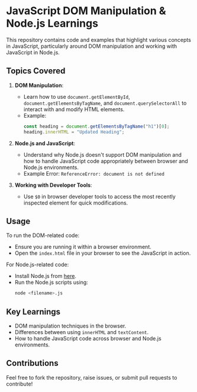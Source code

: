 # **JavaScript DOM Manipulation & Node.js Learnings**

This repository contains code and examples that highlight various concepts in JavaScript, particularly around DOM manipulation and working with JavaScript in Node.js.

## **Topics Covered**

1. **DOM Manipulation**:
   - Learn how to use `document.getElementById`, `document.getElementsByTagName`, and `document.querySelectorAll` to interact with and modify HTML elements.
   - Example:
     ```javascript
     const heading = document.getElementsByTagName("h1")[0];
     heading.innerHTML = "Updated Heading";
     ```

2. **Node.js and JavaScript**:
   - Understand why Node.js doesn't support DOM manipulation and how to handle JavaScript code appropriately between browser and Node.js environments.
   - Example Error: `ReferenceError: document is not defined`

3. **Working with Developer Tools**:
   - Use `$0` in browser developer tools to access the most recently inspected element for quick modifications.

## **Usage**

To run the DOM-related code:
- Ensure you are running it within a browser environment.
- Open the `index.html` file in your browser to see the JavaScript in action.

For Node.js-related code:
- Install Node.js from [here](https://nodejs.org/).
- Run the Node.js scripts using:
  ```bash
  node <filename>.js
  ```

## **Key Learnings**

- DOM manipulation techniques in the browser.
- Differences between using `innerHTML` and `textContent`.
- How to handle JavaScript code across browser and Node.js environments.

## **Contributions**

Feel free to fork the repository, raise issues, or submit pull requests to contribute!

